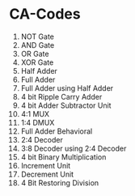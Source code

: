 # CA-Codes
1. NOT Gate
2. AND Gate
3. OR Gate
4. XOR Gate
5. Half Adder
6. Full Adder
7. Full Adder using Half Adder
8. 4 bit Ripple Carry Adder
9. 4 bit Adder Subtractor Unit
10. 4:1 MUX
11. 1:4 DMUX
12. Full Adder Behavioral
13. 2:4 Decoder
14. 3:8 Decoder using 2:4 Decoder
15. 4 bit Binary Multiplication
16. Increment Unit
17. Decrement Unit
18. 4 Bit Restoring Division
